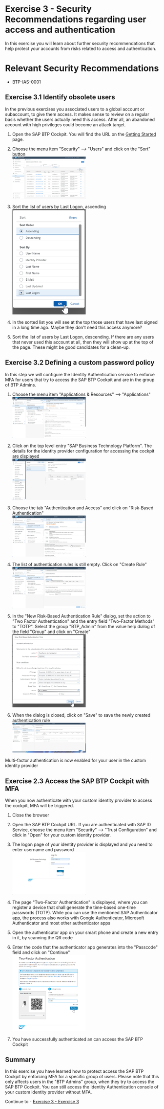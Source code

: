 # Exercise 3 - Security Recommendations regarding user access and authentication

In this exercise you will learn about further security recommendations that help protect your accounts from risks related to access and authentication. 

# Relevant Security Recommendations
- BTP-IAS-0001


## Exercise 3.1 Identify obsolete users

In the previous exercises you associated users to a global account or subaccount, to give them access. It makes sense to review on a regular basis whether the users actually need this access. After all, an abandoned account with high privileges could become an attack target.

1. Open the SAP BTP Cockpit. You will find the URL on the [Getting Started](/exercises/ex0) page.

2. Choose the menu item "Security" --> "Users" and click on the "Sort" button
<br><img src="/exercises/ex3/images/Cockpit_Users.png" width="50%">

3. Sort the list of users by Last Logon, ascending
<br><img src="/exercises/ex3/images/User_List_Sort.png" width="50%">

4. In the sorted list you will see at the top those users that have last signed in a long time ago. Maybe they don't need this access anymore?

5. Sort the list of users by Last Logon, descending. If there are any users that never used this account at all, then they will show up at the top of the page. These might be good candidates for a clean-up. 

## Exercise 3.2 Defining a custom password policy

In this step we will configure the Identity Authentication service to enforce MFA for users that try to access the SAP BTP Cockpit and are in the group of BTP Admins.

1. Choose the menu item "Applications & Resources" --> "Applications"
<br><img src="/exercises/ex2/images/BTP_Cockpit_Application.png" width="50%">

2. Click on the top level entry "SAP Business Technology Platform". The details for the identity provider configuration for accessing the cockpit are displayed
<br><img src="/exercises/ex2/images/Applications_Menu_Item.png" width="50%">

3. Choose the tab "Authentication and Access" and click on "Risk-Based Authentication"
<br><img src="/exercises/ex2/images/Overview_Authentication_And_Access.png" width="50%">

4. The list of authentication rules is still empty. Click on "Create Rule"
<br><img src="/exercises/ex2/images/Create_Rule_Button.png" width="50%">

5. In the "New Risk-Based Authentication Rule" dialog, set the action to "Two Factor Authentication" and the entry field "Two-Factor Methods" to "TOTP". Select the group "BTP_Admin" from the value help dialog of the field "Group" and click on "Create"
<br><img src="/exercises/ex2/images/Create_Rule_Dialog.png" width="50%">

6. When the dialog is closed, click on "Save" to save the newly created authentication rule
<br><img src="/exercises/ex2/images/Save_Rule.png" width="50%">

Multi-factor authentication is now enabled for your user in the custom identity provider

## Exercise 2.3 Access the SAP BTP Cockpit with MFA

When you now authenticate with your custom identity provider to access the cockpit, MFA will be triggered.

1. Close the browser

2. Open the SAP BTP Cockpit URL. If you are authenticated with SAP ID Service, choose the menu item "Security" --> "Trust Configuration" and click in "Open" for your custom identity provider.

3. The logon page of your identity provider is displayed and you need to enter username and password
<br><img src="/exercises/ex2/images/IAS_Username_Password.png" width="50%">

4. The page "Two-Factor Authentication" is displayed, where you can register a device that shall generate the time-based one-time passwords (TOTP). While you can use the mentioned SAP Authenticator app, the process also works with Google Authenticator, Microsoft Authenticator and most other authenticator apps

5. Open the authenticator app on your smart phone and create a new entry in it, by scanning the QR code

6. Enter the code that the authenticator app generates into the "Passcode" field and click on "Continue"
<br><img src="/exercises/ex2/images/IAS_Register_OTP.png" width="50%">

7. You have successfully authenticated an can access the SAP BTP Cockpit


## Summary

In this exercise you have learned how to protect access the SAP BTP Cockpit by enforcing MFA for a specific group of users. Please note that this only affects users in the "BTP Admins" group, when they try to access the SAP BTP Cockpit. You can still access the Identity Authentication console of your custom identity provider without MFA. 

Continue to - [Exercise 3 - Exercise 3 ](../ex3/README.md)
